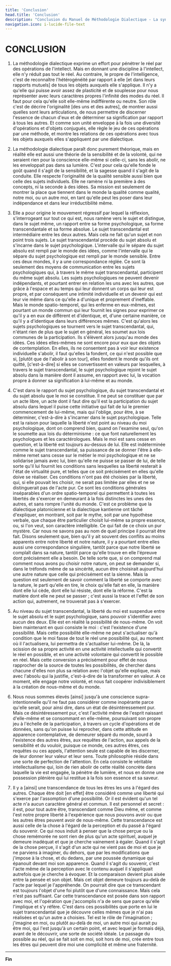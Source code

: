 ```yaml
---
title: 'Conclusion'
head.title: 'Conclusion'
description: "Conclusion du Manuel de Méthodologie Dialectique - La synthèse finale de la méthode dialectique et ses implications"
navigation.icon: i-lucide-file-text
---
```


# CONCLUSION

1. La méthodologie dialectique exprime un effort pour pénétrer le réel par des opérations de l'intellect. Mais en donnant une discipline à l'intellect, elle n'y réduit pas tout le réel. Au contraire, le propre de l'intelligence, c'est de reconnaître l'hétérogénéité par rapport à elle [et dans leurs rapports mutuels] de tous les objets auxquels elle s'applique. Il n'y a qu'elle qui puisse avoir assez de plasticité et de souplesse pour nous représenter avec leurs caractères propres l'infinité des modes du réel. Il faut pour cela qu'elle soit elle-même indifférente ou neutre. Son rôle c'est de décrire l'originalité [des uns et des autres], de montrer aussi quelles sont leurs articulations, de nous permettre de discerner l'essence de chacun d'eux et de déterminer sa signification par rapport à tous les autres. Et comme son unité enveloppe à la fois une diversité d'opérations et d'objets conjugués, elle règle le jeu de ces opérations par une méthode, et montre les relations de ces opérations avec tous les objets auxquels elles s'appliquent par une dialectique.

2. La méthodologie dialectique paraît donc purement théorique, mais en réalité elle est aussi une théorie de la sensibilité et de la volonté, qui ne seraient rien pour la conscience elle-même si celle-ci, sans les abolir, ne les enveloppait pas dans sa lumière. C'est pour cela qu'elle fonde le goût quand il s'agit de la sensibilité, et la sagesse quand il s'agit de la conduite. Elle respecte l'originalité de la qualité sensible aussi bien que celle des sujets individuels. Elle ne ramène ni la première à des concepts, ni la seconde à des idées. Sa mission est seulement de montrer la place que tiennent dans le monde la qualité comme qualité, notre moi, ou un autre moi, en tant qu'elle peut les poser dans leur indépendance et dans leur irréductibilité même.

3. Elle a pour origine le mouvement régressif par lequel la réflexion, s'interrogeant sur tout ce qui est, nous ramène vers le sujet et distingue, dans le sujet même, un rapport entre sa forme psychologique, sa forme transcendantale et sa forme absolue. Le sujet transcendantal est intermédiaire entre les deux autres. Mais cela ne fait qu'un sujet et non point trois sujets. Le sujet transcendantal procède du sujet absolu et s'incarne dans le sujet psychologique. L'intervalle qui le sépare du sujet absolu est rempli par le monde des idées, comme l'intervalle qui le sépare du sujet psychologique est rempli par le monde sensible. Entre ces deux mondes, il y a une correspondance réglée. Ce sont là seulement des moyens de communication entre les sujets psychologiques qui, à travers le même sujet transcendantal, participent du même sujet absolu. Les sujets psychologiques ne peuvent devenir indépendants, et pourtant entrer en relation les uns avec les autres, que grâce à l'espace et au temps qui leur donnent un corps qui leur est propre, et par conséquent une intimité individuelle et un devenir qui est leur vie même dans ce qu'elle a d'unique et proprement d'ineffable. Mais le monde spatio-temporel, qui les enferme en eux-mêmes, est pourtant un monde commun qui leur fournit les signes pour exprimer ce qu'il y a en eux de différent et d'identique, et, d'une certaine manière, ce qu'il y a d'identique dans leurs différences mêmes. C'est qu'alors les sujets psychologiques se tournent vers le sujet transcendantal, qui, n'étant rien de plus que le sujet en général, les soumet aux lois communes de la participation. Ils s'élèvent alors jusqu'au monde des idées. Ces idées elles-mêmes ne sont encore pour eux que des objets de contemplation. En elles, ils ne consentent pas à voir leur existence individuelle s'abolir, il faut qu'elles la fondent, ce qui n'est possible que si, [plutôt que de l'abolir à son tour], elles fondent le monde qu'ils ont quitté, [c'est-à-dire] si elles se convertissent en valeurs par lesquelles, à travers le sujet transcendantal, le sujet psychologique rejoint le sujet absolu dans la manière dont il assume, en rapport avec lui, la vocation propre à donner sa signification à lui-même et au monde.

4. C'est dans le rapport du sujet psychologique, du sujet transcendantal et du sujet absolu que le moi se constitue. Il ne peut se constituer que par un acte libre, un acte dont il faut dire qu'il est la participation du sujet absolu dans lequel il puise cette initiative qui fait de lui le premier commencement de lui-même, mais qui l'oblige, pour être, à se déterminer, c'est-à-dire à s'incarner dans le sujet psychologique. Telle est la raison pour laquelle la liberté n'est point au niveau du moi psychologique, dont on comprend bien, quand on l'examine seul, qu'on le soumette aux lois du déterminisme : ce que font naturellement les psychologues et les caractérologues. Mais le moi est sans cesse en question, et la liberté est toujours au-dessus de lui. Elle est indéterminée comme le sujet transcendantal, sa puissance de se donner l'être à elle-même remet sans cesse sur le métier le moi psychologique et ne se solidarise jamais avec lui, bien qu'elle ne puisse se passer de lui, de telle sorte qu'il lui fournit les conditions sans lesquelles sa liberté resterait à l'état de virtualité pure, et telles que ce soit précisément en elles qu'elle doive se réaliser. Ces conditions n'ont pas été choisies par la liberté, qui, si elle pouvait les choisir, ne serait pas limitée par elles et ne se distinguerait pas de l'acte pur. Ce sont les conditions générales inséparables d'un ordre spatio-temporel qui permettent à toutes les libertés de s'exercer en demeurant à la fois distinctes les unes des autres, et sans rompre l'unité du monde. C'est ce problème que la dialectique platonicienne et la dialectique kantienne ont tâché d'expliquer, en montrant, soit par le mythe, soit par une hypothèse verbale, que chaque être particulier choisit lui-même sa propre essence, ou, si l'on veut, son caractère intelligible. Ce qui fait de ce choix un pur mystère. Car nous ne savons pas au nom de quel principe il pourrait être fait. Disons seulement que, bien qu'il y ait souvent des conflits au moins apparents entre notre liberté et notre nature, il y a pourtant entre elles aussi une correspondance singulière, tantôt parce que notre liberté se complaît dans sa nature, tantôt parce qu'elle trouve en elle l'épreuve dont précisément elle a besoin. De telle sorte que, si on comprend mal comment nous avons pu choisir notre nature, on peut se demander si, dans le tréfonds même de sa sincérité, aucun être choisirait aujourd'hui une autre nature que celle qui précisément est la sienne. Mais la question est seulement de savoir comment la liberté se comporte avec la nature, le parti qu'elle en tire, le choix qu'elle fait en elle, la manière dont elle lui cède, dont elle lui résiste, dont elle la réforme. C'est la matière dont elle ne peut se passer ; c'est aussi la trace et l'effet de son action qui, autrement, ne trouverait pas à s'exercer.

5. Au niveau du sujet transcendantal, la liberté du moi est suspendue entre le sujet absolu et le sujet psychologique, sans pouvoir s'identifier avec aucun des deux. Elle est en réalité la possibilité de nous-même. On voit bien maintenant en quoi consiste le moi : c'est l'existence d'une possibilité. Mais cette possibilité elle-même ne peut s'actualiser qu'à condition que le moi fasse de tout le réel une possibilité qui, au moment où il l'actualisera, lui permettra de s'actualiser lui-même. De là, la scission de sa propre activité en une activité intellectuelle qui convertit le réel en possible, et en une activité volontaire qui convertit le possible en réel. Mais cette conversion a précisément pour effet de nous rapprocher de la source de toutes les possibilités, de chercher dans chacune d'elles non plus sa relation avec l'objet qu'elle explique, mais avec l'absolu qui la justifie, c'est-à-dire de la transformer en valeur. A ce moment, elle engage notre volonté, et nous fait coopérer indivisiblement à la création de nous-même et du monde.

6. Nous nous sommes élevés [ainsi] jusqu'à une conscience supra-intentionnelle qu'il ne faut pas considérer comme inopérante parce qu'elle serait, pour ainsi dire, dans un état de désintéressement pur. Mais ce désintéressement pur, c'est l'activité même de l'esprit naissant d'elle-même et se consommant en elle-même, poursuivant son propre jeu à l'échelle de la participation, à travers un cycle d'opérations et de données, sans qu'on puisse lui reprocher, dans cette attitude en apparence contemplative, de demeurer séparé du monde, sourd à l'existence des autres êtres, aux requêtes de l'action, aux appels de la sensibilité et du vouloir, puisque ce monde, ces autres êtres, ces requêtes ou ces appels, l'attention seule est capable de les discerner, de leur donner leur valeur et leur sens. Toute philosophie réside dans une sorte de perfection de l'attention. En cela consiste le véritable intellectualisme qui, loin de rien abolir de cette réalité concrète dans laquelle la vie est engagée, la pénètre de lumière, et nous en donne une possession plénière qui lui restitue à la fois son essence et sa saveur.

7. Il y a [ainsi] une transcendance de tous les êtres les uns à l'égard des autres. Chaque être doit [en effet] être considéré comme une liberté qui s'exerce par l'assomption d'une possibilité. Or il est évident qu'un tel acte n'a aucun caractère général et commun. Il est personnel et secret : il est, pour tout autre être, transcendant comme Dieu même, et comme l'est notre propre liberté à l'expérience que nous pouvons avoir ou que les autres êtres peuvent avoir de nous-même. Cette transcendance est aussi celle de la chose à l'égard de la perception et du passé à l'égard du souvenir. Ce qui nous induit à penser que la chose perçue ou la chose remémorée ne sont rien de plus qu'un acte spirituel, auquel je demeure inadéquat et que je cherche vainement à égaler. Quand il s'agit de la chose perçue, il s'agit d'un acte qui ne vient pas de moi et que je ne parviens à imaginer, du dehors, que par les modifications que j'impose à la chose, et du dedans, par une poussée dynamique qui épanouit devant moi son apparence. Quand il s'agit du souvenir, c'est l'acte même de la perception avec le contenu auquel il s'appliquait autrefois que je cherche à évoquer. Et la comparaison devient plus aisée entre la pensée et son objet. Mais cet objet demeure toujours au-delà de l'acte par lequel je l'appréhende. On pourrait dire que ce transcendant est toujours l'objet d'une foi plutôt que d'une connaissance. Mais cela n'est pas suffisant. Car cette transcendance est posée dans son rapport avec moi, et l'opération que j'accomplis n'a de sens que parce qu'elle l'implique et s'y réfère. C'est dans ces possibilités que porte en lui le sujet transcendantal que je découvre celles mêmes que je n'ai pas réalisées et qu'un autre a choisies. Tel est le rôle de l'imagination ; j'imagine en moi, ou plutôt au-delà de moi, un autre moi qui aurait pu être moi, qui l'est jusqu'à un certain point, et avec lequel je formais déjà, avant de le découvrir, une sorte de société idéale. Le passage du possible au réel, qui se fait soit en moi, soit hors de moi, crée entre tous les êtres qui peuvent dire moi une complicité et même une fraternité.

---

**Fin**
